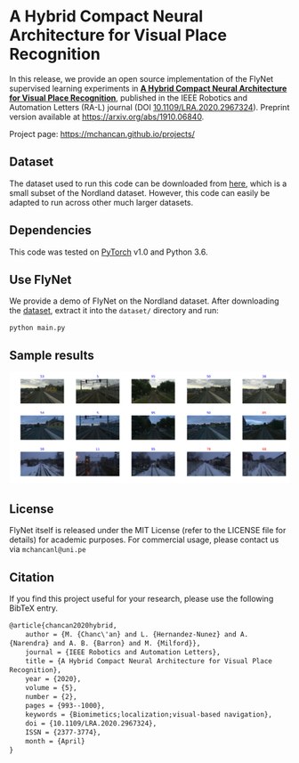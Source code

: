 # A Hybrid Compact Neural Architecture for Visual Place Recognition

In this release, we provide an open source implementation of the FlyNet supervised learning experiments in [**A Hybrid Compact Neural Architecture for Visual Place Recognition**](https://doi.org/10.1109/LRA.2020.2967324), published in the IEEE Robotics and Automation Letters (RA-L) journal (DOI [10.1109/LRA.2020.2967324](https://doi.org/10.1109/LRA.2020.2967324)). Preprint version available at https://arxiv.org/abs/1910.06840.

Project page: https://mchancan.github.io/projects/

## Dataset

The dataset used to run this code can be downloaded from
[here](https://drive.google.com/open?id=1xrHKrHYgSqrMk9-XeC1qIe8UYDmOsgfd), which is a small subset of the Nordland dataset. However, this code can easily be adapted to run across other much larger datasets.

## Dependencies

This code was tested on [PyTorch](https://pytorch.org/) v1.0 and Python 3.6.

## Use FlyNet

We provide a demo of FlyNet on the Nordland dataset. After downloading the [dataset](https://drive.google.com/open?id=1xrHKrHYgSqrMk9-XeC1qIe8UYDmOsgfd), extract it into the `dataset/` directory and run:

	python main.py

## Sample results

![](results/demo_flynet_nordland.jpg)

## License

FlyNet itself is released under the MIT License (refer to the LICENSE file for details) for academic purposes. For commercial usage, please contact us via `mchancanl@uni.pe`


## Citation

If you find this project useful for your research, please use the following BibTeX entry.

	@article{chancan2020hybrid,
		author = {M. {Chanc\'an} and L. {Hernandez-Nunez} and A. {Narendra} and A. B. {Barron} and M. {Milford}},
		journal = {IEEE Robotics and Automation Letters},
		title = {A Hybrid Compact Neural Architecture for Visual Place Recognition},
		year = {2020},
		volume = {5},
		number = {2},
		pages = {993--1000},
		keywords = {Biomimetics;localization;visual-based navigation},
		doi = {10.1109/LRA.2020.2967324},
		ISSN = {2377-3774},
		month = {April}
	}
